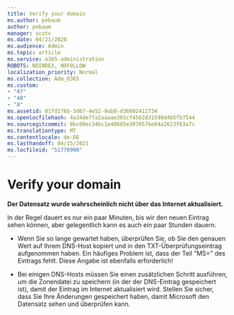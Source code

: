 ```yaml
---
title: Verify your domain
ms.author: pebaum
author: pebaum
manager: scotv
ms.date: 04/21/2020
ms.audience: Admin
ms.topic: article
ms.service: o365-administration
ROBOTS: NOINDEX, NOFOLLOW
localization_priority: Normal
ms.collection: Adm_O365
ms.custom:
- "47"
- "48"
- "8"
ms.assetid: 81fd176b-3d67-4e52-9ab8-d36602412734
ms.openlocfilehash: 4a34de7fa2aaaae365cf4562d31590d4b5fb7544
ms.sourcegitcommit: 8bc60ec34bc1e40685e3976576e04a2623f63a7c
ms.translationtype: MT
ms.contentlocale: de-DE
ms.lasthandoff: 04/15/2021
ms.locfileid: "51770990"
---
```

# <a name="verify-your-domain"></a>Verify your domain

 **Der Datensatz wurde wahrscheinlich nicht über das Internet aktualisiert.**
  
In der Regel dauert es nur ein paar Minuten, bis wir den neuen Eintrag sehen können, aber gelegentlich kann es auch ein paar Stunden dauern. 
  
- Wenn Sie so lange gewartet haben, überprüfen Sie, ob Sie den genauen Wert auf Ihrem DNS-Host kopiert und in den TXT-Überprüfungseintrag aufgenommen haben. Ein häufiges Problem ist, dass der Teil "MS=" des Eintrags fehlt. Diese Angabe ist ebenfalls erforderlich!

- Bei einigen DNS-Hosts müssen Sie einen zusätzlichen Schritt ausführen, um die Zonendatei zu speichern (in der der DNS-Eintrag gespeichert ist), damit der Eintrag im Internet aktualisiert wird. Stellen Sie sicher, dass Sie Ihre Änderungen gespeichert haben, damit Microsoft den Datensatz sehen und überprüfen kann.
